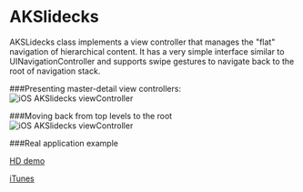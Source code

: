 AKSlidecks
==========

AKSLidecks class implements a view controller that manages the "flat" navigation of hierarchical content.
It has a very simple interface similar to UINavigationController and supports swipe gestures to navigate back to the root of navigation stack.

###Presenting master-detail view controllers:
![iOS AKSlidecks viewController](http://cdn.makeagif.com/media/5-06-2014/dSyk4T.gif)


###Moving back from top levels to the root
![iOS AKSlidecks viewController](http://cdn.makeagif.com/media/5-06-2014/OA2hSI.gif)

###Real application example

[HD demo](http://www.youtube.com/watch?v=18TPXCJCj1k)

[iTunes](https://itunes.apple.com/ru/app/habrahabr/id778613673)



